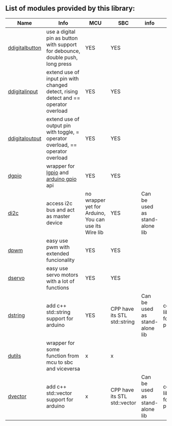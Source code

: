 ## List of modules provided by this library:

| Name                                 | Info                                                                                                                         | MCU                                                  | SBC                          | info                           |                                      |
| ------------------------------------ | ---------------------------------------------------------------------------------------------------------------------------- | ---------------------------------------------------- | ---------------------------- | ------------------------------ | ------------------------------------ |
| [ddigitalbutton](src/ddigitalbutton) | use a digital pin as button with support for debounce, double push, long press                                               | YES                                                  | YES                          |                                |                                      |
| [ddigitalinput](src/ddigiatinput)    | extend use of input pin with changed detect, rising detect and == operator overload                                          | YES                                                  | YES                          |                                |                                      |
| [ddigitaloutput](src/ddigitaloutput) | extend use of output pin with toggle, = operator overload, == operator overload                                              | YES                                                  | YES                          |                                |                                      |
| [dgpio](src/dgpio)                   | wrapper for [lgpio](https://github.com/joan2937/lg/tree/master) and [arduino gpio](https://www.arduino.cc/reference/en/) api | YES                                                  | YES                          |                                |                                      |
| [di2c](src/di2c)                     | access i2c bus and act as master device                                                                                      | no wrapper yet for Arduino, You can use its Wire lib | YES                          | Can be used as stand-alone lib |                                      |
| [dpwm](src/dpwm)                     | easy use pwm with extended funcionality                                                                                      | YES                                                  | YES                          |                                |                                      |
| [dservo](src/dservo)                 | easy use servo motors with a lot of functions                                                                                | YES                                                  | YES                          |                                |                                      |
| [dstring](src/dstring)               | add c++ std::string support for arduino                                                                                      | YES                                                  | CPP have its STL std::string | Can be used as stand-alone lib | contains library.json for platformio |
| [dutils](src/dutils)                 | wrapper for some function from mcu to sbc and viceversa                                                                      | x                                                    | x                            |                                |                                      |
| [dvector](src/dvector)               | add c++ std::vector support for arduino                                                                                      | x                                                    | CPP have its STL std::vector | Can be used as stand-alone lib | contains library.json for platformio |